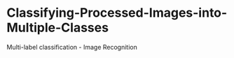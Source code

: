# Classifying-Processed-Images-into-Multiple-Classes
Multi-label classification - Image Recognition 

